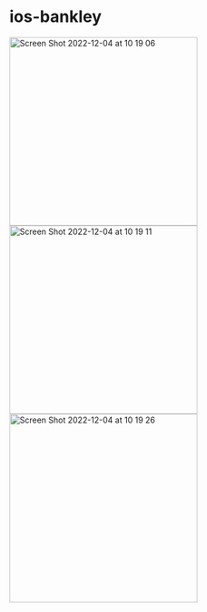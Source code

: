 # ios-bankley
<img width="331" alt="Screen Shot 2022-12-04 at 10 19 06" src="https://user-images.githubusercontent.com/65808797/205472627-fa9e825f-4a13-4056-973f-489441bfaf5c.png">
<img width="331" alt="Screen Shot 2022-12-04 at 10 19 11" src="https://user-images.githubusercontent.com/65808797/205472635-be43f043-cfdb-4c20-ad0c-772831b34fe0.png">
<img width="331" alt="Screen Shot 2022-12-04 at 10 19 26" src="https://user-images.githubusercontent.com/65808797/205472642-c98da33d-587d-491c-a3a0-6125d766ad8f.png">
